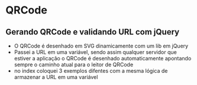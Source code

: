 # QRCode 

## Gerando QRCode e validando URL com jQuery 

* O QRCode é desenhado em SVG dinamicamente com um lib em jQuery
* Passei a URL em uma variável, sendo assim qualquer servidor que estiver a aplicação o QRCode é desenhado automaticamente apontando sempre o caminho atual para o leitor de QRCode
* no index coloquei 3 exemplos difentes com a mesma lógica de armazenar a URL em uma variável



